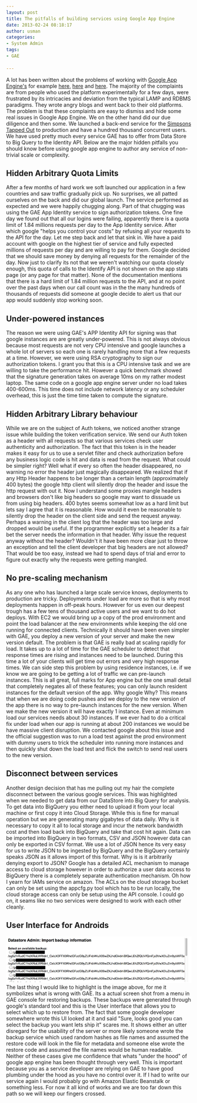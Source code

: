 ```yaml
--- 
layout: post
title: The pitfalls of building services using Google App Engine
date: 2013-02-24 08:18:17
author: usman
categories: 
- System Admin
tags:
- GAE

---
```


A lot has been written about the problems of working with [Google App Engine's](https://appengine.google.com/) for example [here](http://www.carlosble.com/2010/11/goodbye-google-app-engine-gae/), [here](http://3.14.by/en/read/why-google-appengine-sucks) and [here](http://www.zdnet.com/blog/google/the-problem-with-google-apps-engine/1002). The majority of the complaints are from people who used the platform experimentally for a few days, were frustrated by its intricacies and deviation from the typical LAMP and RDBMS paradigms. They wrote angry blogs and went back to their old platforms. The problem is that these complaints are easy to dismiss and hide some real issues in Google App Engine. We on the other hand did our due diligence and then some. We launched a back-end service for the [Simpsons Tapped Out](https://play.google.com/store/apps/details?id=com.ea.game.simpsons4_na) to production and have a hundred thousand concurrent users. We have used pretty much every service GAE has to offer from Data Store to Big Query to the Identity API. Below are the major hidden pitfalls you should know before using google app engine to author any service of non-trivial scale or complexity.  

## Hidden Arbitrary Quota Limits

After a few months of hard work we soft launched our application in a few countries and saw traffic gradually pick up. No surprises, we all patted ourselves on the back and did our global launch. The service performed as expected and we were happily chugging along. Part of that chugging was using the GAE App Identity service to sign authorization tokens. 
One fine day we found out that all our logins were failing, apparently there is a quota limit of 1.84 millions requests per day to the App Identity service. After which google "helps you control your costs" by refusing all your requests to the API for the day. Let me step back and let that sink in. We have a paid account with google on the highest tier of service and fully expected millions of requests per day and are willing to pay for them. Google decided that we should save money by denying all requests for the remainder of the day. Now just to clarify its not that we weren't watching our quota closely enough, this quota of calls to the Identify API is not shown on the app stats page (or any page for that matter). None of the documentation mentions that there is a hard limit of 1.84 million requests to the API, and at no point over the past days when our call count was in the the many hundreds of thousands of requests did someone at google decide to alert us that our app would suddenly stop working soon.   

## Under-powered instances

The reason we were using GAE's APP Identity API for signing was that google instances are are greatly under-powered. This is not always obvious because most requests are not very CPU intensive and google launches a whole lot of servers so each one is rarely handling more that a few requests at a time. However, we were using RSA cryptography to sign our authorization tokens. I grant you that this is a CPU intensive task and we are willing to take the performance hit. However a quick benchmark showed that the signature generation takes on average 10ms on my rather modest laptop. The same code on a google app engine server under no load takes 400-600ms. This time does not include network latency or any scheduler overhead, this is just the time time taken to compute the signature.   


## Hidden Arbitrary Library behaviour 

While we are on the subject of Auth tokens, we noticed another strange issue while building the token verification service. We send our Auth token as a header with all requests so that various services check user authenticity and authorization. The fact that this token is in the header makes it easy for us to use a servlet filter and check authorization before any business logic code is hit and data is read from the request. What could be simpler right? Well what if every so often the header disappeared, no warning no error the header just magically disappeared. We realized that if any Http Header happens to be longer than a certain length (approximately 400 bytes) the google http client will silently drop the header and issue the http request with out it. Now I understand some proxies mangle headers and browsers don't like big headers so google may want to dissuade us from using big headers. 400 bytes seems somewhat low as a hard limit but lets say I agree that it is reasonable. How would it even be reasonable to silently drop the header on the client side and send the request anyway. Perhaps a warning in the client log that the header was too large and dropped would be useful. If the programmer explicitly set a header its a fair bet the server needs the information in that header. Why issue the request anyway without the header? Wouldn't it have been more clear just to throw an exception and tell the client developer that big headers are not allowed? That would be too easy, instead we had to spend days of trial and error to figure out exactly why the requests were getting mangled. 
 
## No pre-scaling mechanism

As any one who has launched a large scale service knows, deployments to production are tricky. Deployments under load are more so that is why most deployments happen in off-peak hours. However for us even our deepest trough has a few tens of thousand active users and we want to do hot deploys. With EC2 we would bring up a copy of the prod environment and point the load balancer at the new environments while keeping the old one running for connected clients. Technically it should have been even simpler with GAE, you deploy a new version of your server and make the new version default. The problem is that GAE is really bad at scaling rapidly for load. It takes up to a lot of time for the GAE scheduler to detect that response times are rising and instances need to be launched. During this time a lot of your clients will get time out errors and very high response times. We can side step this problem by using residence instances, i.e. if we know we are going to be getting a lot of traffic we can pre-launch instances. This is all great, full marks for App engine but the one small detail that completely negates all of these features; you can only launch resident instances for the default version of the app.  Why google Why? This means that when we are doing code pushes and we deploy to the new version of the app there is no way to pre-launch instances for the new version. When we make the new version it will have exactly 1 instance. Even at minimum load our services needs about 30 instances. If we ever had to do a critical fix under load when our app is running at about 200 instances we would be have massive client disruption. We contacted google about this issue and the official suggestion was to run a load test against the prod environment with dummy users to trick the scheduler into running more instances and then quickly shut down the load test and flick the switch to send real users to the new version. 

## Disconnect between services

Another design decision that has me pulling out my hair the complete disconnect between the various google services. This was highlighted when we needed to get data from our DataStore into Big Query for analysis. To get data into BigQuery you either need to upload it from your local machine or first copy it into Cloud Storage. While this is fine for manual operation but we are generating many gigabytes of data daily. Why is it necessary to copy it all to local storage and incur the network bandwidth cost and then load back into BigQuery and take that cost hit again. Data can be imported into BigQuery in two formats, CSV and JSON however data can only be exported in CSV format. We use a lot of JSON hence its very easy for us to write JSON to be ingested by BigQuery and the BigQuery certainly speaks JSON as it allows import of this format. Why is is it arbitrarily denying export to JSON? Google has a detailed ACL mechanism to manage access to cloud storage however in order to authorize a user data access to BigQuery there is a completely separate authentication mechanism. Oh how I yearn for IAMs service on amazon. The ACLs on the cloud storage bucket can only be set using the appcfg.py tool which has to be run locally, the cloud storage access can only be setup using the API console. I could go on, it seams like no two services were designed to work with each other cleanly. 

## User Interface for Androids

![Backup](/assets/images/backup.jpg)
The last thing I would like to highlight is the image above, for me it symbolizes what is wrong with GAE. Its a actual screen shot from a menu in GAE console for restoring backups. These backups were generated through google's standard tool and this is the User interface that allows you to select which up to restore from. The fact that some google developer somewhere wrote this UI looked at it and said "Sure, looks good you can select the backup you want lets ship it" scares me. It shows either an utter disregard for the usability of the server or more likely someone wrote the backup service which used random hashes as file names and assumed the restore code will look in the file for metadata and someone else wrote the restore code and assumed the file names would be human readable. Neither of these cases give me confidence that whats "under the hood" of google app engine has been thought through very well. This is important because you as a service developer are relying on GAE to have good plumbing under the hood as you have no control over it. If I had to write our service again I would probably go with Amazon Elastic Beanstalk or something less. For now it all kind of works and we are too far down this path so we will keep our fingers crossed. 




